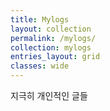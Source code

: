 ```yaml
---
title: Mylogs
layout: collection
permalink: /mylogs/
collection: mylogs
entries_layout: grid
classes: wide
---
```


지극히 개인적인 글들